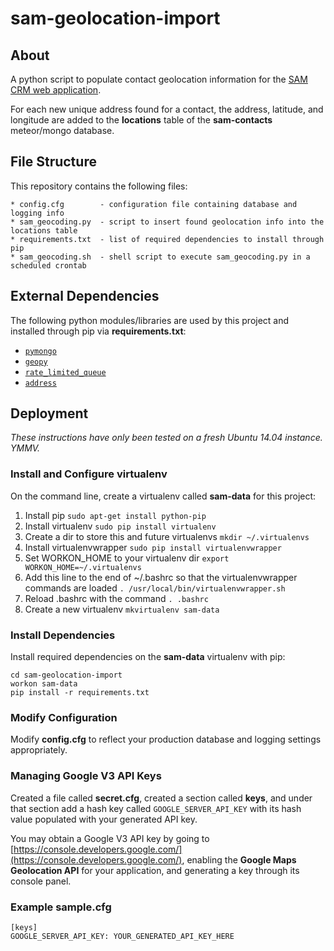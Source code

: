 # sam-geolocation-import

## About

A python script to populate contact geolocation information for the [SAM CRM web application](https://github.com/LongBeachInnovationTeam/sam-contacts).

For each new unique address found for a contact, the address, latitude, and longitude are added to the **locations** table of the **sam-contacts** meteor/mongo database.

## File Structure

This repository contains the following files:

	* config.cfg 		- configuration file containing database and logging info
    * sam_geocoding.py	- script to insert found geolocation info into the locations table
    * requirements.txt	- list of required dependencies to install through pip
    * sam_geocoding.sh 	- shell script to execute sam_geocoding.py in a scheduled crontab

## External Dependencies

The following python modules/libraries are used by this project and installed through pip via **requirements.txt**:

- [`pymongo`](https://pypi.python.org/pypi/pymongo)
- [`geopy`](https://pypi.python.org/pypi/geopy)
- [`rate_limited_queue`](https://pypi.python.org/pypi/rate_limited_queue/)
- [`address`](https://pypi.python.org/pypi/address)
    
## Deployment

*These instructions have only been tested on a fresh Ubuntu 14.04 instance. YMMV.*

### Install and Configure virtualenv

On the command line, create a virtualenv called **sam-data** for this project:

1. Install pip `sudo apt-get install python-pip`
2. Install virtualenv `sudo pip install virtualenv`
3. Create a dir to store this and future virtualenvs `mkdir ~/.virtualenvs`
4. Install virtualenvwrapper `sudo pip install virtualenvwrapper`
5. Set WORKON_HOME to your virtualenv dir `export WORKON_HOME=~/.virtualenvs`
6. Add this line to the end of ~/.bashrc so that the virtualenvwrapper commands are loaded `. /usr/local/bin/virtualenvwrapper.sh` 
7. Reload .bashrc with the command `. .bashrc`
8. Create a new virtualenv `mkvirtualenv sam-data`

### Install Dependencies

Install required dependencies on the **sam-data** virtualenv with pip:

	cd sam-geolocation-import
	workon sam-data
	pip install -r requirements.txt

### Modify Configuration

Modify **config.cfg** to reflect your production database and logging settings appropriately.

### Managing Google V3 API Keys

Created a file called **secret.cfg**, created a section called **keys**, and under that section add a hash key called `GOOGLE_SERVER_API_KEY` with its hash value populated with your generated API key.

You may obtain a Google V3 API key by going to [https://console.developers.google.com/](https://console.developers.google.com/), enabling the **Google Maps Geolocation API** for your application, and generating a key through its console panel.

### Example sample.cfg

    [keys]
    GOOGLE_SERVER_API_KEY: YOUR_GENERATED_API_KEY_HERE
